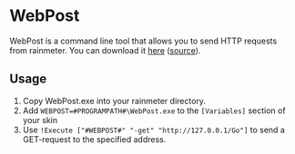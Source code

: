 # WebPost #

WebPost is a command line tool that allows you to send HTTP requests from rainmeter. You can download it [here](http://code.google.com/p/rainmeter-outlook/downloads/detail?name=WebPost.exe) ([source](http://code.google.com/p/rainmeter-outlook/source/browse/trunk/WebPost/WebPost/mWebPost.vb)).



## Usage ##

  1. Copy WebPost.exe into your rainmeter directory.
  1. Add `WEBPOST=#PROGRAMPATH#\WebPost.exe` to the `[Variables]` section of your skin
  1. Use `!Execute ["#WEBPOST#" "-get" "http://127.0.0.1/Go"]` to send a GET-request to the specified address.